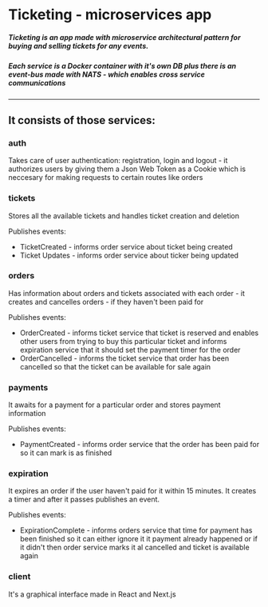 # Ticketing - microservices app

##### Ticketing is an app made with microservice architectural pattern for buying and selling tickets for any events.
##### Each service is a Docker container with it's own DB plus there is an event-bus made with NATS - which enables cross service communications

---

## It consists of those services:
### auth 

   Takes care of user authentication: registration, login and logout - it authorizes users by giving them a Json Web Token as a Cookie which is neccesary for making requests to certain routes like orders
  
   
### tickets

   Stores all the available tickets and handles ticket creation and deletion
   
   Publishes events:  
   - TicketCreated - informs order service about ticket being created
   - Ticket Updates - informs order service about ticker being updated

### orders 
   Has information about orders and tickets associated with each order - it creates and cancelles orders - if they haven't been paid for
   
   Publishes events:  
   - OrderCreated - informs ticket service that ticket is reserved and enables other users from trying to buy this particular ticket and informs expiration service
   that it should set the payment timer for the order
   - OrderCancelled - informs the ticket service that order has been cancelled so that the ticket can be available for sale again
   
### payments 
   It awaits for a payment for a particular order and stores payment information
   
   Publishes events:  
   - PaymentCreated - informs order service that the order has been paid for so it can mark is as finished
   
### expiration  
   It expires an order if the user haven't paid for it within 15 minutes. It creates a timer and after it passes publishes an event.
   
   Publishes events:  
   - ExpirationComplete - informs orders service that time for payment has been finished so it can either ignore it it payment already happened or 
   if it didn't then order service marks it al cancelled and ticket is  available again

### client
   It's a graphical interface made in React and Next.js 
   
